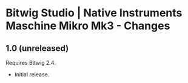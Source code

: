 # Bitwig Studio | Native Instruments Maschine Mikro Mk3 - Changes

## 1.0 (unreleased)

Requires Bitwig 2.4.

* Initial release.
